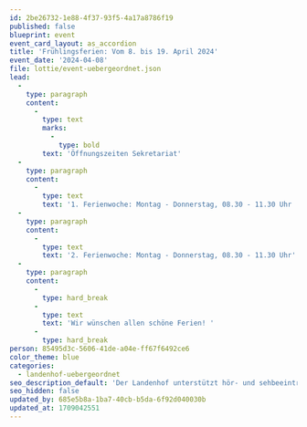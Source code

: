 ```yaml
---
id: 2be26732-1e88-4f37-93f5-4a17a8786f19
published: false
blueprint: event
event_card_layout: as_accordion
title: 'Frühlingsferien: Vom 8. bis 19. April 2024'
event_date: '2024-04-08'
file: lottie/event-uebergeordnet.json
lead:
  -
    type: paragraph
    content:
      -
        type: text
        marks:
          -
            type: bold
        text: 'Öffnungszeiten Sekretariat'
  -
    type: paragraph
    content:
      -
        type: text
        text: '1. Ferienwoche: Montag - Donnerstag, 08.30 - 11.30 Uhr '
  -
    type: paragraph
    content:
      -
        type: text
        text: '2. Ferienwoche: Montag - Donnerstag, 08.30 - 11.30 Uhr'
  -
    type: paragraph
    content:
      -
        type: hard_break
      -
        type: text
        text: 'Wir wünschen allen schöne Ferien! '
      -
        type: hard_break
person: 85495d3c-5606-41de-a04e-ff67f6492ce6
color_theme: blue
categories:
  - landenhof-uebergeordnet
seo_description_default: 'Der Landenhof unterstützt hör- und sehbeeinträchtigte Kinder & Jugendliche in ihrem selbstbestimmten Leben durch Förderung ihrer Fähigkeiten & Entwicklung'
seo_hidden: false
updated_by: 685e5b8a-1ba7-40cb-b5da-6f92d040030b
updated_at: 1709042551
---
```


